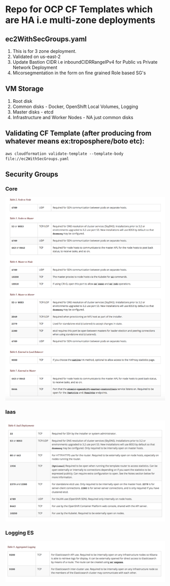 # Repo for OCP CF Templates which are HA i.e multi-zone deployments


## ec2WithSecGroups.yaml
1. This is for 3 zone deployment.
2. Validated on us-east-2
3. Update Bastion CIDR i.e inboundCIDRRangeIPv4 for Public vs Private Network Deployment
4. Micorsegmentation in the form on fine grained Role based SG's


## VM Storage
1. Root disk
2. Common disks - Docker, OpenShift Local Volumes, Logging
3. Master disks - etcd
4. Infrastructure and Worker Nodes - NA just common disks


## Validating CF Template (after producing from whatever means ex:troposphere/boto etc):
```
aws cloudformation validate-template --template-body file://ec2WithSecGroups.yaml
```

## Security Groups
### Core
![Alt text](core.png?raw=true "")
### Iaas
![Alt text](iaas.png?raw=true "")
### Logging ES
![Alt text](logging-es.png?raw=true "")

